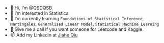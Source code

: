 - 👋 Hi, I’m @QSDQSB
- 👀 I’m interested in Statistics.
- 🌱 I’m currently learning `Foundations of Statistical Inference`, `Martingales`, `Generalised Linear Model`, `Statistical Machine Learning`
- 🧺 Give me a call if you want someone for Leetcode and Kaggle.
- 📫 Add my Linkedin at [Jiahe Qiu](https://www.linkedin.com/in/jiahe-qiu/)

<!---
QSDQSB/QSDQSB is a ✨ special ✨ repository because its `README.md` (this file) appears on your GitHub profile.
You can click the Preview link to take a look at your changes.
--->
